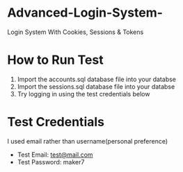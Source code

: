 # Advanced-Login-System-
Login System With Cookies, Sessions &amp; Tokens

# How to Run Test
1. Import the accounts.sql database file into your databse
2. Import the sessions.sql database file into your databse
3. Try logging in using the test credentials below

# Test Credentials
I used email rather than username(personal preference)
- Test Email: test@mail.com
- Test Password: maker7

